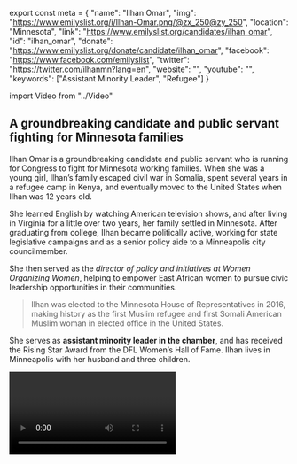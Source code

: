 export const meta = {
  "name": "Ilhan Omar",
  "img": "https://www.emilyslist.org/i/Ilhan-Omar.png/@zx_250@zy_250",
  "location": "Minnesota",
  "link": "https://www.emilyslist.org/candidates/ilhan_omar",
  "id": "ilhan_omar",
  "donate": "https://www.emilyslist.org/donate/candidate/ilhan_omar",
  "facebook": "https://www.facebook.com/emilyslist",
  "twitter": "https://twitter.com/ilhanmn?lang=en",
  "website": "",
  "youtube": "",
  "keywords": ["Assistant Minority Leader", "Refugee"]
}

import Video from "../Video"

## A groundbreaking candidate and public servant fighting for Minnesota families

Ilhan Omar is a groundbreaking candidate and public servant who is running for Congress to fight for Minnesota working families. When she was a young girl, Ilhan’s family escaped civil war in Somalia, spent several years in a refugee camp in Kenya, and eventually moved to the United States when Ilhan was 12 years old.

She learned English by watching American television shows, and after living in Virginia for a little over two years, her family settled in Minnesota. After graduating from college, Ilhan became politically active, working for state legislative campaigns and as a senior policy aide to a Minneapolis city councilmember.

She then served as the _director of policy and initiatives at Women Organizing Women_, helping to empower East African women to pursue civic leadership opportunities in their communities.

> Ilhan was elected to the Minnesota House of Representatives in 2016, making history as the first Muslim refugee and first Somali American Muslim woman in elected office in the United States.

She serves as **assistant minority leader in the chamber**, and has received the Rising Star Award from the DFL Women’s Hall of Fame. Ilhan lives in Minneapolis with her husband and three children.

<Video id="ejVgj1BaWE0" />

## A champion for equality and opportunity

Ilhan is a champion for her community and believes everyone should have an equal opportunity to succeed. In the state House, she has been an advocate for policies that help working families, such as paid sick leave and increased funding for public schools, and has authored legislation to protect residential renters’ rights. In Congress, she will continue fighting to expand economic opportunity for Minnesotans. “We must build a democratic economy that works for all of us, not just the wealthy few,” she has said. Ilhan wants to reduce the economic burdens that working families face, and will work to make health care, housing, and higher education more affordable and accessible. “I have proven myself to be someone who shows up, takes on the hard fight and delivers, and I am ready to do that for the people of the 5th Congressional District and the people of our state,” she has said.

## A must-win open seat

Ilhan is running for Minnesota’s 5th Congressional District, a seat that we must fight to keep in Democratic hands. Ilhan’s grassroots campaign has received strong support locally and nationally, as she seeks to make history as one of the first Muslim women elected to Congress. This district is one that Democrats must win to take back the House. “I know what it feels like to be a young family looking for opportunity in the United States,” she has said, “I am excited to go and be a voice for the voiceless at the Capitol.” EMILY’s List is proud to be supporting this groundbreaking champion for Minnesotans.
